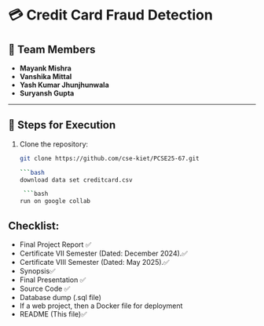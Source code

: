 # 💳 Credit Card Fraud Detection

## 👥 Team Members
- **Mayank Mishra**
- **Vanshika Mittal**
- **Yash Kumar Jhunjhunwala**
- **Suryansh Gupta**

---

## 🚀 Steps for Execution

1. Clone the repository:
   ```bash
   git clone https://github.com/cse-kiet/PCSE25-67.git
   
   ```bash
   download data set creditcard.csv

    ```bash
   run on google collab


## Checklist:
- Final Project Report ✅
- Certificate VII Semester (Dated: December 2024).✅
- Certificate VIII Semester (Dated: May 2025).✅
- Synopsis✅
- Final Presentation ✅
- Source Code ✅
- Database dump (.sql file)
- If a web project, then a Docker file for deployment
- README (This file)✅
